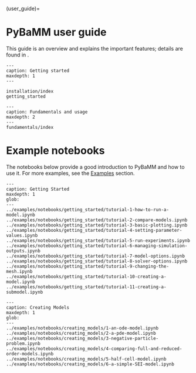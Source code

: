 (user_guide)=

# PyBaMM user guide

This guide is an overview and explains the important features;
details are found in [](api_docs).

```{toctree}
---
caption: Getting started
maxdepth: 1
---

installation/index
getting_started
```

```{toctree}
---
caption: Fundamentals and usage
maxdepth: 2
---
fundamentals/index
```

# Example notebooks

The notebooks below provide a good introduction to PyBaMM and how to use it. For more
examples, see the [Examples](../examples/index.rst) section.


```{nbgallery}
---
caption: Getting Started
maxdepth: 1
glob:
---
../examples/notebooks/getting_started/tutorial-1-how-to-run-a-model.ipynb
../examples/notebooks/getting_started/tutorial-2-compare-models.ipynb
../examples/notebooks/getting_started/tutorial-3-basic-plotting.ipynb
../examples/notebooks/getting_started/tutorial-4-setting-parameter-values.ipynb
../examples/notebooks/getting_started/tutorial-5-run-experiments.ipynb
../examples/notebooks/getting_started/tutorial-6-managing-simulation-outputs.ipynb
../examples/notebooks/getting_started/tutorial-7-model-options.ipynb
../examples/notebooks/getting_started/tutorial-8-solver-options.ipynb
../examples/notebooks/getting_started/tutorial-9-changing-the-mesh.ipynb
../examples/notebooks/getting_started/tutorial-10-creating-a-model.ipynb
../examples/notebooks/getting_started/tutorial-11-creating-a-submodel.ipynb
```

```{nbgallery}
---
caption: Creating Models
maxdepth: 1
glob:
---
../examples/notebooks/creating_models/1-an-ode-model.ipynb
../examples/notebooks/creating_models/2-a-pde-model.ipynb
../examples/notebooks/creating_models/3-negative-particle-problem.ipynb
../examples/notebooks/creating_models/4-comparing-full-and-reduced-order-models.ipynb
../examples/notebooks/creating_models/5-half-cell-model.ipynb
../examples/notebooks/creating_models/6-a-simple-SEI-model.ipynb
```
